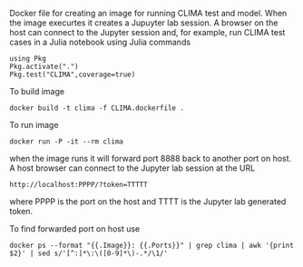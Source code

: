 Docker file for creating an image for running CLIMA test and model.
When the image execurtes it creates a Jupuyter lab session. A browser
on the host can connect to the Jupyter session and, for example, run CLIMA 
test cases in a Julia notebook using Julia commands
```
using Pkg
Pkg.activate(".")
Pkg.test("CLIMA",coverage=true)
```

To build image
```
docker build -t clima -f CLIMA.dockerfile .
```

To run image
```
docker run -P -it --rm clima
```
when the image runs it will forward port 8888 back to another port on host.
A host browser can connect to the Jupyter lab session at the URL
```
http://localhost:PPPP/?token=TTTTT
```
where PPPP is the port on the host and TTTT is the Jupyter lab generated token.

To find forwarded port on host use
```
docker ps --format "{{.Image}}: {{.Ports}}" | grep clima | awk '{print $2}' | sed s/'[^:]*\:\([0-9]*\)-.*/\1/'
```
